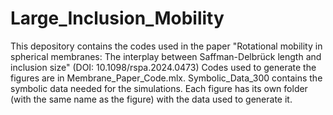 # Large_Inclusion_Mobility
This depository contains the codes used in the paper "Rotational mobility in spherical membranes: The interplay between Saffman-Delbrück length and inclusion size" (DOI: 10.1098/rspa.2024.0473) 
Codes used to generate the figures are in Membrane_Paper_Code.mlx.
Symbolic_Data_300 contains the symbolic data needed for the simulations.
Each figure has its own folder (with the same name as the figure) with the data used to
generate it.
